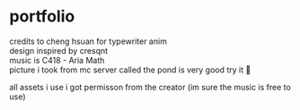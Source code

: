 # portfolio
credits to cheng hsuan for typewriter anim  
design inspired by cresqnt  
music is C418 - Aria Math  
picture i took from mc server called the pond is very good try it 🙏    
  
all assets i use i got permisson from the creator (im sure the music is free to use)
